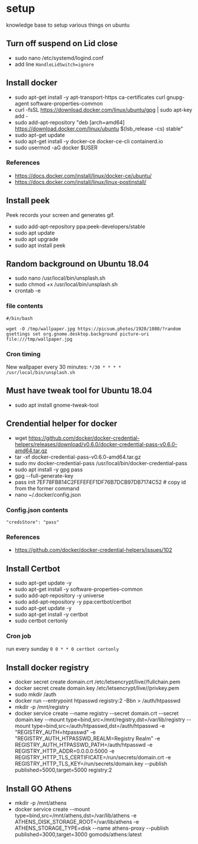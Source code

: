 # setup
knowledge base to setup various things on ubuntu

## Turn off suspend on Lid close

- sudo nano /etc/systemd/logind.conf
-  add line `HandleLidSwitch=ignore`

## Install docker

- sudo apt-get install -y apt-transport-https ca-certificates curl gnupg-agent software-properties-common
- curl -fsSL https://download.docker.com/linux/ubuntu/gpg | sudo apt-key add -
- sudo add-apt-repository "deb [arch=amd64] https://download.docker.com/linux/ubuntu $(lsb_release -cs) stable"
- sudo apt-get update
- sudo apt-get install -y docker-ce docker-ce-cli containerd.io
- sudo usermod -aG docker $USER

### References

- https://docs.docker.com/install/linux/docker-ce/ubuntu/
- https://docs.docker.com/install/linux/linux-postinstall/

## Install peek

Peek records your screen and generates gif.

- sudo add-apt-repository ppa:peek-developers/stable
- sudo apt update
- sudo apt upgrade
- sudo apt install peek

## Random background on Ubuntu 18.04

- sudo nano /usr/local/bin/unsplash.sh
- sudo chmod +x /usr/local/bin/unsplash.sh
- crontab -e

### file contents

```
#/bin/bash

wget -O /tmp/wallpaper.jpg https://picsum.photos/1920/1080/?random
gsettings set org.gnome.desktop.background picture-uri file:///tmp/wallpaper.jpg
```
### Cron timing

New wallpaper every 30 minutes: `*/30 * * * * /usr/local/bin/unsplash.sh`

## Must have tweak tool for Ubuntu 18.04

- sudo apt install gnome-tweak-tool

## Crendential helper for docker

- wget https://github.com/docker/docker-credential-helpers/releases/download/v0.6.0/docker-credential-pass-v0.6.0-amd64.tar.gz
- tar -xf docker-credential-pass-v0.6.0-amd64.tar.gz
- sudo mv docker-credential-pass /usr/local/bin/docker-credential-pass
- sudo apt install -y gpg pass
- gpg --full-generate-key
- pass init 7EF78FB814C2FEFEFEF1DF76B7DCB97DB7174C52 # copy id from the former command
- nano ~/.docker/config.json

### Config.json contents

```
"credsStore": "pass"
```

### References

- https://github.com/docker/docker-credential-helpers/issues/102

## Install Certbot

- sudo apt-get update -y
- sudo apt-get install -y software-properties-common
- sudo add-apt-repository -y universe
- sudo add-apt-repository -y ppa:certbot/certbot
- sudo apt-get update -y
- sudo apt-get install -y certbot 
- sudo certbot certonly

### Cron job

run every sunday `0 0 * * 0 certbot certonly`

## Install docker registry

- docker secret create domain.crt /etc/letsencrypt/live/<DOMAIN>/fullchain.pem
- docker secret create domain.key /etc/letsencrypt/live/<DOMAIN>/privkey.pem
- sudo mkdir /auth
- docker run --entrypoint htpasswd registry:2 -Bbn <USER> <PASSWORD> > /auth/htpasswd
- mkdir -p /mnt/registry
- docker service create --name registry --secret domain.crt --secret domain.key --mount type=bind,src=/mnt/registry,dst=/var/lib/registry --mount type=bind,src=/auth/htpasswd,dst=/auth/htpasswd -e "REGISTRY_AUTH=htpasswd" -e "REGISTRY_AUTH_HTPASSWD_REALM=Registry Realm" -e REGISTRY_AUTH_HTPASSWD_PATH=/auth/htpasswd -e REGISTRY_HTTP_ADDR=0.0.0.0:5000 -e REGISTRY_HTTP_TLS_CERTIFICATE=/run/secrets/domain.crt -e REGISTRY_HTTP_TLS_KEY=/run/secrets/domain.key --publish published=5000,target=5000 registry:2

## Install GO Athens

- mkdir -p /mnt/athens
- docker service create --mount type=bind,src=/mnt/athens,dst=/var/lib/athens -e ATHENS_DISK_STORAGE_ROOT=/var/lib/athens -e ATHENS_STORAGE_TYPE=disk --name athens-proxy --publish published=3000,target=3000 gomods/athens:latest
